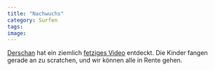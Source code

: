 ```yaml
---
title: "Nachwuchs"
category: Surfen
tags: 
image: 
---
```


[Derschan](http://derschan.blogspot.com) hat ein ziemlich [fetziges Video](http://www.youtube.com/watch?v=2josUqMTUmE) entdeckt. Die Kinder fangen gerade an zu scratchen, und wir können alle in Rente gehen.